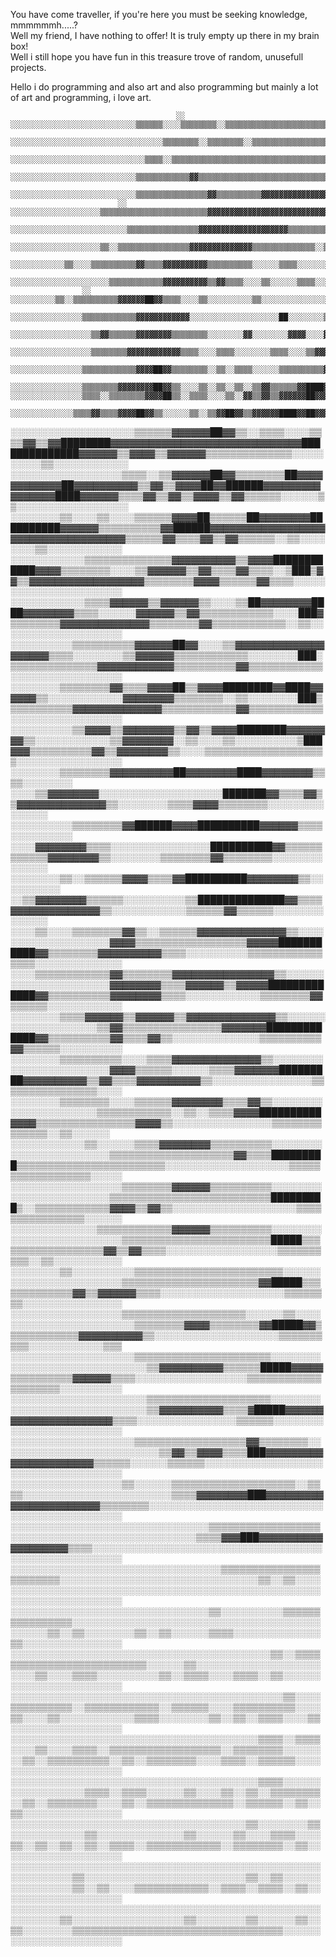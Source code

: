  
You have come traveller, if you're here you must be seeking knowledge, mmmmmmh.....?    
Well my friend, I have nothing to offer! It is truly empty up there in my brain box!    
Well i still hope you have fun in this treasure trove of random, unusefull projects.  
 
 
 
Hello i do programming and also art and also programming but mainly a lot of art and programming, i love art.
 
                                         ░░      ░░░░░░░░░░░░░░░░░░░░░░░░░░░░▒▒▒▒▒▒░░░░▒▒▒▒▒▒▒▒░░▒▒▒▒▒▒▒▒▒▒▒▒▒▒▒▒▒▒▒▒▒▒▒▒▒▒▒▒▒▒▒▒▒▒▒▒▒▒▒▒▒▒▒▒▒▒▒▒▒▒▒▒▒▒▒▒▒▒▒▒▒▒▒▒▒▒▒▒▒▒▒▒
                                        ░░░░░░░░░░░░░░░░░░░░░░░░░░░░░░░░░░▒▒▒▒▒▒▒▒░░▒▒▒▒▒▒▒▒░░▒▒▒▒▒▒▒▒▒▒▒▒▒▒▒▒▒▒▒▒▒▒▒▒▒▒▒▒▒▒▒▒▒▒▒▒▒▒▒▒▒▒▒▒▒▒▒▒▒▒▒▒▒▒▒▒▒▒▒▒▒▒▒▒▒▒▒▒▒▒▒▒▒▒
                                        ░░░░░░░░░░░░░░░░░░░░░░░░░░░░░░▒▒▒▒░░▒▒▒▒▒▒▒▒▒▒▒▒▒▒▒▒▒▒▒▒▒▒▒▒▒▒▒▒▒▒▒▒▒▒▒▒▒▒▒▒▒▒▒▒▒▒▒▒▒▒▒▒▒▒▒▒▒▒▒▒▒▒▒▒▒▒▒▒▒▒▒▒▒▒▒▒▒▒▒▒▒▒▒▒▒▒▒▒▒▒▒▒
                                    ░░░░░░░░░░░░░░░░░░░░░░░░░░░░▒▒▒▒▒▒▒▒▒▒▒▒▓▓▒▒▒▒▒▒▒▒▒▒▒▒▒▒▒▒▒▒▒▒▒▒▒▒▒▒▒▒▒▒▒▒▒▒▒▒▒▒▒▒▒▒▒▒▒▒▒▒▒▒▒▒▒▒▒▒▒▒▒▒▒▒▒▒▒▒▒▒▒▒▒▒▒▒▒▒▒▒▒▒▒▒▒▒▒▒▒▒▒▒
                                ░░░░░░░░░░░░░░░░░░░░░░░░░░░░▒▒▒▒▒▒▒▒▒▒▒▒▒▒▒▒▓▓▒▒▒▒▒▒▒▒▒▒▓▓▓▓▓▓▓▓▓▓▓▓▓▓▓▓▓▓▓▓▓▓▓▓▓▓▓▓▓▓▒▒▒▒▒▒▒▒▒▒▒▒▒▒▒▒▒▒▒▒▒▒▒▒░░▒▒▒▒▒▒▒▒▒▒▒▒▒▒▒▒▒▒▒▒▒▒▒▒
                            ░░  ░░░░░░░░░░░░░░░░░░░░▒▒▒▒▒▒▒▒▒▒▒▒▒▒▒▒▒▒▒▒▒▒▒▒▓▓▓▓▓▓▓▓▓▓▓▓▓▓▓▓▓▓▓▓▓▓▓▓▓▓▓▓▓▓▓▓▓▓▓▓▓▓▓▓▓▓▓▓▓▓▓▓▓▓▒▒▒▒▒▒▒▒▒▒▒▒▒▒▒▒░░░░▒▒▒▒░░░░▒▒▒▒▒▒▒▒▒▒░░▒▒
                          ░░░░░░░░░░░░░░░░░░░░░░░░░░▒▒▒▒▒▒▒▒▒▒▒▒▒▒▒▒▓▓▓▓▓▓▓▓▓▓▓▓▓▓▓▓▓▓▓▓▒▒▒▒▒▒▒▒▒▒▒▒▒▒▓▓▒▒▒▒▓▓▒▒▓▓▓▓▓▓▓▓▓▓▓▓▓▓▓▓▓▓▒▒▒▒░░▒▒▒▒▒▒░░░░▒▒░░░░▒▒░░▒▒▒▒▒▒░░░░░░
                      ░░░░░░░░░░░░░░░░░░░░▒▒░░▒▒▒▒▒▒▒▒▒▒▒▒▒▒▒▒▓▓▓▓▓▓▓▓▓▓▓▓▓▓▒▒▒▒▒▒▒▒▒▒▒▒▒▒░░▒▒░░▒▒░░░░▒▒▒▒▒▒▒▒▒▒▒▒▒▒▒▒▒▒▒▒▒▒▒▒▓▓▓▓▓▓▓▓▓▓▒▒▒▒░░░░░░░░░░░░░░░░░░░░░░░░░░░░
                        ░░░░░░░░░░░░▒▒░░░░▒▒▒▒▒▒▒▒▒▒▓▓▒▒▒▒▓▓▓▓▓▓▓▓▓▓▒▒▒▒▒▒▒▒▒▒░░░░░░▒▒▒▒░░░░░░░░░░░░▒▒▒▒▓▓▒▒░░▒▒▒▒░░▒▒▒▒▒▒▒▒▒▒▒▒▒▒▒▒▓▓▓▓▓▓░░░░░░░░░░░░░░░░░░░░░░░░░░░░░░
                    ░░░░░░░░░░░░░░░░░░░░░░▒▒▒▒▒▒▒▒▒▒▒▒▓▓▓▓▓▓▓▓▓▓▒▒▓▓▒▒▒▒░░░░▒▒░░░░░░▒▒▒▒░░░░░░░░░░░░░░░░▓▓▒▒▒▒░░▒▒▒▒▒▒░░▒▒▒▒▒▒▒▒▒▒▒▒▒▒▒▒▓▓▒▒▒▒░░░░░░░░░░░░░░░░░░░░░░░░░░
                    ░░  ░░░░░░░░░░▒▒░░▒▒▒▒▒▒▒▒▒▒▓▓▓▓▓▓██▓▓▒▒▒▒░░░░▒▒░░░░░░░░░░▒▒░░░░░░░░░░░░░░░░▒▒░░░░▒▒██▒▒░░░░▒▒░░░░▒▒▒▒░░▒▒▒▒▒▒▒▒▒▒▒▒▒▒▒▒▓▓▒▒░░░░░░░░░░░░░░░░░░░░░░░░
                  ░░░░░░░░░░░░░░░░▒▒▒▒▒▒▒▒▒▒▒▒▓▓▓▓▓▓▓▓▓▓▓▓░░░░░░░░░░░░░░░░░░░░██░░░░░░░░▒▒░░░░░░▒▒░░▒▒░░██░░░░░░▒▒▒▒▒▒▒▒░░▒▒▒▒▒▒▒▒▒▒▒▒▒▒▒▒▒▒▒▒▒▒▒▒░░░░░░░░░░░░░░░░░░░░░░
                ░░░░░░░░░░░░░░░░░░▒▒▓▓▒▒▒▒▒▒▓▓▓▓▓▓▓▓▒▒▒▒▒▒▒▒░░░░░░░░▓▓░░░░░░░░▓▓▓▓░░░░▓▓▒▒▒▒▒▒▒▒▒▒░░▓▓▓▓██░░░░▒▒▒▒░░▒▒▒▒▒▒▒▒░░▒▒▒▒▒▒▒▒▒▒▒▒▒▒▒▒▒▒▒▒▒▒░░░░░░░░░░░░░░░░░░░░
            ░░░░░░░░░░░░░░░░░░▒▒▒▒▒▒▒▒▓▓▓▓▓▓▓▓▓▓▓▓▒▒▒▒░░░░▒▒▒▒░░░░░░░░▒▒▒▒░░░░▒▒▓▓▓▓▓▓▒▒▒▒▓▓▒▒▓▓▒▒▒▒▓▓▒▒██▒▒▒▒▓▓▒▒▒▒▒▒▒▒▒▒░░░░▒▒▒▒░░░░░░▒▒▒▒▒▒▒▒▒▒▒▒▒▒░░░░░░░░░░░░░░░░░░
          ░░░░░░░░░░░░░░░░▒▒▒▒▒▒▒▒▒▒▒▒▓▓▓▓██▓▓▒▒▒▒▒▒▒▒░░▒▒░░▒▒▒▒░░░░░░▒▒▒▒▒▒▒▒▒▒▓▓▓▓▓▓▓▓▓▓▓▓██▓▓▓▓▓▓▓▓▓▓██▓▓▒▒▓▓▒▒▒▒▓▓▒▒▒▒▒▒▒▒▒▒░░░░░░▒▒▒▒░░▒▒▒▒▒▒▒▒▒▒▒▒░░░░░░░░░░░░░░░░
        ░░░░░░░░░░░░░░░░▒▒▒▒▒▒▒▒▓▓▓▓▓▓▓▓██▓▓▒▒░░░░▒▒░░▒▒░░▒▒░░▒▒▓▓▒▒▒▒▒▒▓▓████▓▓▓▓██▓▓▓▓▓▓██▓▓██▓▓▓▓▓▓██▓▓██▓▓▓▓▓▓▓▓██▒▒▒▒▒▒▒▒▒▒▒▒░░░░░░░░▒▒░░▒▒▒▒▒▒▒▒▒▒░░░░░░░░░░░░░░░░
    ░░░░░░░░░░░░░░░░▒▒▒▒░░▒▒▒▒▒▒▒▒▓▓▓▓██▒▒░░▒▒▒▒░░░░▒▒░░▓▓▒▒▓▓▒▒▓▓▓▓▓▓██▓▓▓▓██▓▓▓▓▓▓▓▓▓▓▓▓▓▓▓▓▓▓▓▓▓▓▓▓▓▓▓▓▓▓▓▓▓▓▓▓▓▓▓▓▓▓▓▓▒▒▒▒▒▒▓▓░░░░░░▒▒░░▒▒▒▒▒▒▒▒▒▒▒▒▒▒░░░░░░░░░░░░░░
      ░░░░░░░░░░░░░░▒▒▒▒▓▓▒▒▒▒▓▓▓▓██▓▓▒▒░░░░░░▒▒░░▒▒▓▓██▓▓▒▒▓▓▓▓▓▓████▓▓██▓▓▓▓▓▓▓▓▓▓▓▓▓▓▓▓▓▓▓▓▓▓▓▓▓▓▓▓▓▓▓▓▓▓▒▒▒▒▒▒▒▒▓▓▓▓▓▓▓▓▓▓▒▒▓▓▒▒▒▒▒▒▒▒░░▒▒░░▒▒▒▒▒▒▒▒▒▒▒▒░░░░░░░░░░░░
░░░░░░░░░░░░░░░░░░░░▒▒▒▒▒▒▓▓▓▓▓▓██▓▓▒▒░░▒▒▒▒░░░░▒▒▒▒▓▓▒▒▓▓████████▓▓▓▓▓▓▓▓▓▓▓▓▓▓▓▓▓▓▓▓▓▓▓▓▓▓▓▓▓▓██████████████▓▓▓▓▓▓▒▒▓▓▓▓▒▒▓▓▓▓▓▓▒▒▒▒▒▒▒▒▒▒▒▒▒▒░░░░░░░░░░▒▒░░░░░░░░░░░░
░░░░░░░░░░░░░░░░░░▒▒▒▒░░▒▒▓▓▓▓▓▓██▓▓▒▒▒▒▒▒▒▒██▓▓▓▓▓▓▓▓▓▓▓▓██▓▓▓▓▓▓▓▓▓▓▒▒▓▓▒▒▓▓▓▓██▓▓██████▓▓▓▓▓▓▓▓▓▓▓▓▓▓▓▓████▓▓▓▓▓▓▒▒▒▒▓▓▒▒▓▓▒▒▓▓▓▓▒▒▓▓▒▒▒▒▒▒░░░░░░▒▒░░░░░░░░░░░░░░░░░░
░░░░░░░░▒▒░░░░▒▒░░░░▒▒▒▒▒▒▓▓▓▓██▒▒▒▒▒▒██▓▓▓▓▓▓▓▓██████████▓▓▓▓▓▓▒▒▒▒▒▒▒▒▒▒▓▓██████▓▓▓▓▓▓▓▓▓▓▓▓▓▓▓▓▓▓▓▓▓▓▓▓▓▓▓▓▓▓▓▓▓▓▓▓▒▒▒▒▒▒▓▓▒▒▒▒▓▓▒▒▓▓▒▒▒▒▒▒░░▒▒░░░░░░░░▒▒░░░░░░░░░░░░
░░░░░░░░░░░░▒▒▒▒▒▒▒▒▒▒▒▒▒▒▓▓▓▓▓▓▓▓▓▓▒▒▓▓▓▓████████████▓▓▓▓▒▒▒▒▒▒▒▒░░░░▒▒▓▓▓▓▓▓▒▒▓▓▒▒▒▒▓▓▒▒▒▒░░▒███▒▓▓▒▒▓▓▓▓▓▓▓▓▓▓▓▓▓▓▓▓▓▓▒▒▒▒▒▒▒▒▓▓▓▓▒▒▒▒▒▒▓▓▒▒▒▒░░░░░░░░░░░░░░░░░░░░░░░
░░░░░░░░░░░░▒▒▒▒▓▓▓▓▓▓▒▒▓▓▓▓▓▓▒▒░░░░▒▒██▓▓▓▓▓▓▓▓████▓▓▓▓▓▓▓▓▒▒▒▒░░░░░░▓▓▓▓▓▓▒▒▓▓▒▒▒▒▒▒▒▒▒▒▒▒░░░░███▓▒▒▒▒▒▒▒▒▓▓▓▓▓▓▓▓▓▓▓▓▓▓▒▒▒▒▒▒▒▒▓▓▒▒▒▒▒▒▒▒▒▒▒▒░░▒▒░░░░░░░░░░░░░░░░░░░░
░░░░░░░░░░▒▒▒▒▒▒▒▒▒▒▓▓▓▓▓▓██▓▓░░░░▒▒▓▓▓▓▓▓▓▓▓▓▓▓▓▓▓▓▓▓▓▓▒▒▒▒░░░░░░░░▒▒▓▓▓▓▓▓▒▒▒▒▒▒▒▒▒▒▒▒░░░░░░░░███░▒▒▒▒▒▒▒▒▒▒▒▒▒▒▓▓▓▓▓▓▓▓▓▓▓▓▒▒▒▒▒▒▒▒▒▒▓▓▒▒▒▒▒▒▒▒▒▒▒▒░░░░░░░░░░░░░░░░░░
░░░░░░░░▒▒▒▒▒▒▒▒▓▓▒▒▒▒▓▓▓▓██▒▒▓▓▓▓████████▓▓████▓▓▓▓▓▓▒▒░░░░░░░░░░░░▓▓▓▓▓▓▓▓▒▒▒▒▒▒▒▒░░▒▒░░░░░░░░███▒▒▒▒▒▒▒▒▒▒▒▓▓▓▓▓▓▓▓▓▓▓▓▓▓▒▒▒▒▒▒▒▒▒▒▒▒▓▓▒▒▒▒▒▒▒▒▒▒▒▒░░░░░░░░░░░░░░░░░░
░░░░░░░░░░▒▒▓▓▓▓▒▒▓▓▓▓▓▓▓▓▒▒▓▓▒▒▓▓▓▓████████▓▓▓▓▓▓▓▓▒▒░░░░░░░░░░░░▒▒▓▓▓▓▓▓▓▓░░▒▒░░░░▒▒░░░░░░░░░░▒███▓▓▓▒▒▒▒▒▒▒▒▒▒▓▓▒▒▓▓▓▓▓▓▓▓▒▒░░░░▒▒▒▒▒▒▒▒▒▒▒▒▒▒▒▒▒▒▒▒░░░░░░░░░░░░░░░░░
░░░░░░░░▒▒▒▒▒▒▒▒▓▓▓▓▓▓▓▓▓▓██▓▓▓▓▓▓▓▓████▓▓▓▓▓▓▓▓▒▒▒▒░░░░░░░░  ░░░░▒▒▓▓▓▓▓▓▓▓░░░░░░░░░░░░░░░░░░░░███████▓▓▒▒▒▒▓▓▒▒▓▓▓▓▓▓▓▓▓▓▓▓▓▓▒▒░░░░░░░░▒▒▒▒▓▓▓▓▒▒▒▒▒▒▒▒░░░░░░░░░░░░░░░
░░░░░░░░░░▒▒▒▒▒▒▒▒▓▓██████▓▓▓▓██████████▓▓▓▓▓▓▒▒▒▒░░░░░░░░░░  ░░░░▓▓▓▓▓▓▓▓▒▒▒▒░░░░░░░░░░░░░░░░██████████▓▓▒▒▒▒▒▒▒▒▒▒▒▒▓▓▓▓▓▓▓▓▒▒░░░░░░░░▒▒▒▒▒▒▒▒▓▓▒▒▒▒▒▒▒▒░░░░░░░░░░░░░░
░░░░░░░░▒▒░░▒▒▒▒▒▒▓▓▓▓▒▒▒▒▓▓██████████▓▓▓▓▓▓▓▓▒▒░░░░░░░░░░    ░░▒▒▓▓▓▓▓▓▓▓▒▒▒▒▒▒░░░░░░░░░░▒▒██████████████▓▓▒▒▒▒▓▓▓▓▓▓▓▓▓▓▓▓▓▓▒▒░░░░░░░░░░░░▒▒▒▒▒▒▓▓▒▒▒▒▒▒░░░░░░░░░░░░░░
░░░░▒▒░░░░▒▒▒▒▒▒▒▒▓▓▒▒░░▒▒▒▒▒▒▓▓▓▓▓▓▓▓▓▓▓▓▓▓▒▒░░░░░░░░░░░░░░░░░░░░▓▓▓▓▒▒▒▒▒▒▒▒▒▒▒▒▒▒▒▒▒▒▓▓▓▓▓███████████▓▓▒▒▒▒▒▒▒▒▓▓▓▓▓▓▓▓▓▓▒▒▒▒░░░░░░░░░░▒▒▒▒▒▒▒▒▒▒▒▒▒▒▒▒░░░░░░░░░░░░░░
░░░░▒▒▒▒▒▒▒▒▒▒▒▒▓▓▒▒▒▒▒▒▒▒▓▓▓▓▓▓▓▓▓▓▓▓▓▓▓▓▒▒░░░░░░░░░░░░░░░░░░░░░░▓▓▓▓▓▓▓▓▒▒▒▒▓▓▓▓▓▓▒▒▓▓▓▓▓█████████████▓▓▒▒▒▒▒▒▒▒▒▒▓▓▓▓▓▓▓▓▒▒▒▒░░░░░░░░░░░░▒▒▒▒▒▒▒▒▓▓▒▒▒▒▒▒░░░░░░░░░░░░
░░░░░░░░▒▒▒▒▓▓▓▓▓▓▒▒▓▓▓▓▓▓▒▒▓▓▓▓▓▓▓▓▓▓▓▓▓▓▒▒░░░░░░░░░░░░░░░░░░░░▒▒▓▓▒▒▒▒▒▒▒▒▒▒▒▒▒▒▒▒▓▓▓▓▓▓▓█████████████▓▓▒▒▒▒▒▒▒▒▒▒▓▓▒▒▒▒▓▓▒▒░░░░░░░░░░░░░░▒▒▒▒▒▒▒▒▒▒▓▓▒▒▒▒▒▒░░░░░░░░░░
░░░░░░░░▒▒▒▒▒▒▒▒▒▒░░░░▒▒▒▒▓▓▓▓▓▓▓▓▓▓▓▓▓▓▒▒░░░░░░░░░░░░░░░░░░░░░░░░▓▓▓▓▒▒▒▒▒▒░░░░░░▒▒▒▒▓▓▓▓▓▓▓█████████▓▓▓▓▓▓▓▓▓▓▒▒▓▓▒▒▒▒▓▓▓▓▓▓▓▓▓▓▒▒░░░░░░░░░░░░░░░░▒▒▒▒▒▒▒▒▒▒▒▒▒▒▒▒░░░░
░░░░░░░░▒▒▒▒▒▒▒▒░░░░▒▒▒▒▒▒▓▓▓▓▓▓▓▓▒▒▒▒▓▓▒▒░░░░░░░░  ░░░░░░░░░░░░░░▒▒▒▒▒▒▒▒▒▒▒▒░░▒▒░░▒▒▒▒▓▓▓▓██████████▓▓▓▓▒▒▒▒▒▒▒▒▒▒▒▒▒▒▒▒▓▓▓▓▒▒░░░░░░░░░░░░░░░░▒▒▒▒▒▒▒▒▒▒▒▒▒▒░░▒▒░░░░░░
░░░░░░░░░░░░▒▒░░░░░░▒▒▒▒▓▓▓▓▓▓▓▓▒▒▒▒▒▒▒▒▒▒░░░░░░░░░░░░░░░░░░░░░░░░▒▒▒▒▒▒▒▒▒▒▒▒▒▒▒▒▒▒▒▒▓▓▒▒▒▒█████████▒▒▒▒▒▒▒▒▒▒▒▒▒▒▒▒▒▒▒▒▒▒▒▒░░░░░░░░░░░░░░░░░░░░▒▒▒▒▒▒▒▒▒▒▒▒▒▒▒▒▒▒░░░░░
░░░░░░░░░░░░░░░░░░▒▒▒▒▒▒▒▒▓▓▓▓▓▓▒▒▒▒▒▒▒▒▒▒░░░░░░░░░░░░░░░░░░░░░░░░▒▒▒▒▒▒▒▒▒▒▒▒▒▒▒▒▒▒▒▒▒▒▒▒▒▒█████████▒░░▒▒▒▒▒▒▒▒▒▒▒▒▓▓▓▓▒▒▓▓▒▒░░░░░░░░░░░░░░░░░░░░▒▒▒▒▒▒▒▒▒▒▒▒▒▒▒▒░░░░░░
░░░░░░░░░░░░░░▒▒▒▒▒▒▒▒▒▒▒▒▓▓▓▓▓▓▒▒▒▒▒▒▒▒▒▒░░░░░░░░░░░░░░░░░░░░░░░░░░▒▒▒▒▒▒▒▒▒▒▒▒▒▒▒▒▒▒▒▒▒▒▒▒█████▒▒▒▒▒▒▒▒▒▒▒▒▒▒▒▒▒▒▓▓▒▒▓▓▒▒▒▒░░░░░░░░░░░░░░░░░░▒▒▒▒▒▒▒▒▒▒░░▒▒░░░░░░░░░░░
░░░░░░░░▒▒░░░░░░░░░░▒▒▒▒▒▒▒▒▒▒▒▒▒▒▒▒▒▒▒▒▒▒▒▒░░░░░░░░░░░░░░░░░░░░░░░░▒▒▒▒▒▒▒▒▒▒▒▒▒▒▒▒▒▒▒▒▒▒▓▓█████▒▒▒▒▒▒▒▒▒▒▒▒▒▓▓▒▒▓▓▓▓▓▓▒▒▒▒░░░░░░░░░░░░░░░░░░░░▒▒▒▒▒▒▒▒░░░░░░░░░░░░░░░░
░░░░░░░░░░░░░░░░░░▒▒▒▒▒▒▒▒▒▒▒▒▒▒▒▒▒▒▒▒░░░░░░▒▒░░░░░░░░░░░░░░░░░░░░░░░░▒▒▒▒▒▒▒▒▓▓▓▓▒▒▒▒▒▒▒▒▓▓█████▓▓▒▒▒▒▒▒▒▒▒▒▒▒▓▓▓▓▓▓▓▓▓▓▒▒░░░░░░░░░░░░░░░░░░░░▒▒▒▒▒▒▒▒▒▒░░░░░░░░░░░░▒▒▒
░░░░░░░░░░░░░░░░░░░░▒▒▒▒▒▒▒▒▒▒▒▒▒▒▒▒▒▒▒▒▒▒░░░░░░░░░░░░░░░░░░░░░░░░░░░░░░▒▒▓▓▓▓▓▓▓▓▓▓▒▒▒▒▒▒█████▓▓▓▓▓▒▒▒▒▒▒▒▒▒▒▓▓▓▓▓▓▒▒▒▒░░░░░░░░░░░░░░░░░░▒▒▒▒▒▒▒▒▒▒▒▒▒▒▒▒▒▒▒▒░░░░░░░░░░
░░░░░░░░░░░░░░░░░░░░░░▒▒▒▒▒▒▒▒▒▒▒▒▒▒▒▒▒▒▒▒░░░░░░░░░░░░░░░░░░░░░░░░░░░░░░▒▒▓▓▓▓▓▓▓▓▓▓▒▒▒▒▓█████▓▓▓▓▓▓▓▓▓▓▓▓▓▓▓▓▓▓▓▓▓▓▒▒▒▒░░░░░░░░░░░░░░░░▒▒▒▒▒▒░░░░░░░░░░░░░░░░░░░░░░░░░░
░░░░░░░░░░░░░░░░░░░░▒▒▒▒▒▒▒▒▒▒▒▒▒▒▒▒▒▒▓▓▒▒▒▒▒▒▒▒░░░░░░░░░░░░░░░░░░░░░░░░░░▒▒▓▓▒▒▓▓▓▓▒▒▒▒███▓▓▓▓▓▓▓▓▓▓▓▓▓▓▓▓▓▓▓▓▓▓▒▒▒▒▒▒░░░░░░▒▒▒▒▒▒░░░░░░░░░░░░░░░░░░░░░░░░░░░░░░░░░░░░░
░░░░░░░░░░░░░░░░░░▒▒░░░░░░▒▒▒▒▒▒▒▒▒▒▒▒▒▒▒▒▒▒▒▒░░▒▒▒▒░░░░░░░░░░░░░░░░░░░░░░░░▒▒▒▒▓▓▓▓▓▓▓▓███▓▓▓▓▓▓▓▓▓▓▓▓▓▓▓▓▓▓▓▓▓▓▓▒▒▒▒▒▒▒▒░░░░░░░░░░░░░░░░░░░░░░░░░░░░░░░░░░░░░░░░░░░░░░
░░░░░░░░░░░░░░░░░░░░░░░░░░░░░░░░▒▒▒▒▒▒▒▒▒▒▒▒▒▒▒▒▒▒░░░░░░░░░░░░░░░░░░░░░░░░░░░░░░▒▒▒▒▓▓▓███▓▓▓▓▓▓▓▓▓▓▓▓▓▓▓▓▓▓▓▒▒▒▒░░░░░░░░░░░░░░░░░░░░░░░░░░░░░░░░░░░░░░░░░░░░░░░░░░░░░░░
░░░░░░░░░░░░░░░░░░░░░░░░░░░░░░░░░░▒▒▒▒▒▒▒▒▒▒▒▒▒▒▒▒▒▒▒▒▒▒▒▒░░░░░░░░░░░░░░░░░░░░░░░░░░░░░░░░▒▒░░▒▒░░░░░░░░░░░░░░░░░░░░░░░░░░░░░░░░░░░░░░░░░░░░░░░░░░░░░░░░░░░░░░░░░░░░░░░░
░░░░░░░░░░░░░░░░░░░░░░░░░░░░░░░░▒▒░░░░░░░░░░▒▒▒▒▒▒▒▒▒▒▒▒▒▒▒▒░░░░░░░░░░░░░░░░░░░░░░░░░░░░░░░░░░░░░░░░░░░░░░▒▒░░▒▒░░░░░░░░▒▒░░▒▒░░░░░░▒▒▒▒░░░░░░░░░░░░░░▒▒░░░░░░░░░░░░░░░░
░░░░░░░░░░░░░░░░░░░░░░░░░░░░░░░░░░░░░░░░░░▒▒░░▒▒▒▒▒▒▒▒▒▒▒▒▒▒▒▒▒▒▒▒▒▒▒▒▒▒░░░░░░▒▒░░░░░░░░░░░░░░░░░░░░░░░░▒▒░░░░▒▒▒▒░░░░░░░░░░▒▒░░▒▒▒▒░░░░▒▒▒▒░░▒▒░░░░░░░░░░░░░░░░░░░░░░░░
░░░░░░░░░░░░░░░░░░░░░░░░░░░░░░░░░░░░░░░░░░░░▒▒░░░░▒▒▒▒▒▒▒▒▒▒░░▒▒▒▒▒▒▒▒▒▒▒▒░░▒▒▒▒▒▒░░░░▒▒▒▒▒▒▒▒▒▒░░░░▒▒░░░░▒▒░░░░░░░░░░░░▒▒▒▒░░░░░░░░▒▒░░▒▒░░▒▒▒▒░░░░▒▒░░░░░░░░░░░░░░░░░░
░░░░░░░░░░░░░░░░░░░░░░░░░░░░░░░░░░░░░░░░▒▒▒▒░░▒▒▒▒░░░░▒▒░░░░▒▒▒▒░░▒▒▒▒▒▒▒▒▒▒▒▒▒▒▒▒▒▒░░▒▒▒▒▒▒▒▒░░░░░░░░▒▒░░▒▒▒▒▒▒▒▒▒▒░░▒▒░░▒▒▒▒▒▒▒▒░░░░▒▒▒▒░░▒▒▒▒▒▒░░░░░░░░░░░░░░░░░░░░░░
░░░░░░░░░░░░░░░░░░░░░░░░░░░░░░░░░░░░░░░░▒▒▒▒░░░░░░░░░░░░░░░░░░▒▒▒▒░░▒▒▒▒░░░░░░▒▒░░░░▒▒░░▒▒░░▒▒▒▒▒▒▒▒░░▒▒░░▒▒▒▒▒▒▒▒░░░░▒▒░░▒▒▒▒▒▒▒▒▒▒▒▒▒▒░░▒▒▒▒▒▒░░▒▒░░▒▒░░░░░░░░░░░░░░░░
░░░░░░░░░░░░░░░░░░░░░░░░░░░░░░░░░░░░░░▒▒░░░░░░░░▒▒░░░░░░░░░░░░▒▒░░░░░░░░░░░░░░▒▒░░░░░░▒▒░░░░▒▒▒▒░░░░▒▒░░▒▒░░▒▒░░▒▒░░▒▒▒▒░░▒▒▒▒▒▒▒▒▒▒▒▒░░▒▒▒▒▒▒▒▒░░▒▒░░░░░░░░░░░░░░░░░░░░
░░░░░░░░░░░░░░░░░░░░░░░░░░░░░░░░░░░░░░░░░░░░░░░░░░░░░░░░░░░░▒▒░░░░░░░░░░░░░░░░░░░░░░░░░░▒▒░░▒▒░░░░░░░░░░░░░░░░▒▒░░▒▒░░░░▒▒▒▒▒▒▒▒▒▒▒▒░░▒▒▒▒░░▒▒▒▒░░▒▒░░░░░░░░░░░░░░░░░░░░
░░░░░░░░░░░░░░░░░░░░░░░░░░░░░░░░░░░░░░░░░░░░░░░░░░░░░░░░░░▒▒░░░░░░░░░░░░░░░░░░▒▒░░░░░░░░▒▒░░░░░░▒▒░░▒▒░░░░░░░░▒▒▒▒▒▒▒▒▒▒▒▒▒▒▒▒▒▒▒▒▒▒▒▒▒▒▒▒▒▒▒▒▒▒░░░░░░░░░░░░░░░░░░░░░░░░
